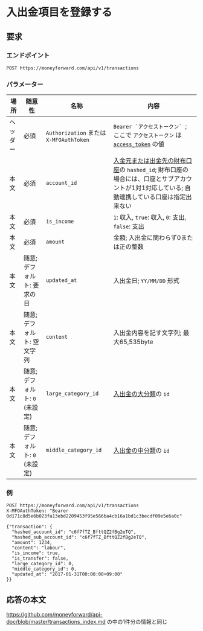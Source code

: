 # 入出金項目を登録する

## 要求

### エンドポイント

```
POST https://moneyforward.com/api/v1/transactions
```

### パラメーター

| 場所 | 随意性 | 名称 | 内容 |
| ---- | ---- | ---- | --- |
| ヘッダー | 必須 | `Authorization` または `X-MFOAuthToken` | ```Bearer `アクセストークン` ```; ここで `アクセストークン` は [`access_token`](token.md) の値 |
| 本文 | 必須 | `account_id` | [入金元または出金先の財布口座](accounts_index.md)の `hashed_id`; 財布口座の場合には、口座とサブアカウントが1対1対応している; 自動連携している口座は指定出来ない |
| 本文 | 必須 | `is_income` | `1`: 収入, `true`: 収入, `0`: 支出, `false`: 支出 |
| 本文 | 必須 | `amount` | 金額; 入出金に関わらず0または正の整数 |
| 本文 | 随意; デフォルト: 要求の日 | `updated_at` | 入出金日; `YY/MM/DD` 形式 |
| 本文 | 随意; デフォルト: 空文字列 | `content` | 入出金内容を記す文字列; 最大65,535byte |
| 本文 | 随意; デフォルト: `0` (未設定) | `large_category_id` | [入出金の大分類](transaction_categories_index.md)の `id` |
| 本文 | 随意; デフォルト: `0` (未設定) | `middle_category_id` |[入出金の中分類](transaction_categories_index.md)の `id` |

### 例

```
POST https://moneyforward.com/api/v1/transactions
X-MFOAuthToken: "Bearer 0d171c8d5e6b023fa13ebd2209453f95e566ba4cb16a1bd1c3becdf09e5e6a0c"

{"transaction": {
  "hashed_account_id": "c6f7fTZ_BfttQZ2fBg2eTQ",
  "hashed_sub_account_id": "c6f7fTZ_BfttQZ2fBg2eTQ",
  "amount": 1234,
  "content": "labour",
  "is_income": true,
  "is_transfer": false,
  "large_category_id": 0,
  "middle_category_id": 0,
  "updated_at": "2017-01-31T00:00:00+09:00"
}}
```

## 応答の本文

https://github.com/moneyforward/api-doc/blob/master/transactions_index.md の中の1件分の情報と同じ
